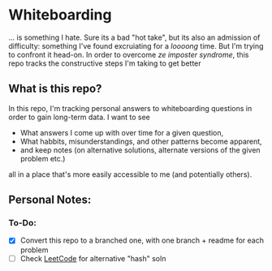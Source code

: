 ﻿# Whiteboarding

... is something I hate. Sure its a bad "hot take", but its also an admission of difficulty: something I've found excruiating for a _loooong_ time. But I'm trying to confront it head-on. In order to overcome _ze imposter syndrome_, this repo tracks the constructive steps I'm taking to get better

## What is this repo?

In this repo, I'm tracking personal answers to whiteboarding questions in order to gain long-term data. I want to see

- What answers I come up with over time for a given question,
- What habbits, misunderstandings, and other patterns become apparent,
- and keep notes (on alternative solutions, alternate versions of the given problem etc.)

all in a place that's more easily accessible to me (and potentially others).

## Personal Notes:

### To-Do:

- [x] Convert this repo to a branched one, with one branch + readme for each problem
- [ ] Check [LeetCode](https://leetcode.com/problems/fizz-buzz/solution/) for alternative "hash" soln
